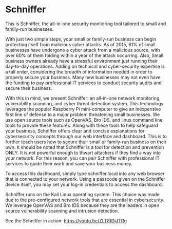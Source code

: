 # Schniffer
This is Schniffer, the all-in-one security monitoring tool tailored to small and family-run businesses.

With just two simple steps, your small or family-run business can begin protecting itself from malicious cyber attacks. As of 2015, 61% of small businesses have undergone a cyber attack from a malicious source, with over 60% of them folding within a year of the attack occurring. Also, Small business owners already have a stressful environment just running their day-to-day operations. Adding on technical and cyber-security expertise is a tall order, considering the breadth of information needed in order to properly secure your business. Many new businesses may not even have the funding to pay professional IT services to conduct security audits and secure their business.

With this in mind, we present Schniffer: an all-in-one network monitoring, vulnerability scanning, and cyber threat detection system. This technology leverages the popular Raspberry Pi mini-computer to give an inexpensive first line of defense to a major problem threatening small businesses. We use open source tools such as OpenVAS, Bro IDS, and linux command line tools to provide these features. Along with these tools to help safeguard your business, Schniffer offers clear and concise explanations for cybersecurity concepts through our web interface and dashboard. This is to further teach users how to secure their small or family-run business on their own. It should be noted that Schniffer is a tool for detection and prevention ONLY. It is not powerful enough to thwart attackers if they find a way into your network. For this reason, you can pair Schniffer with professional IT services to guide their work and save your business money.

To access this dashboard, simply type schniffer.local into any web browser that is connected to your network. Using a passcode given on the Schniffer device itself, you may set your log-in credentials to access the dashboard.

Schniffer runs on the Kali Linux operating system. This choice was made due to the pre-configured network tools that are essential in cybersecurity. We leverage OpenVAS and Bro IDS because they are the leaders in open source vulnerability scanning and intrusion detection. 

See the Schniffer in action:
https://youtu.be/ZLT8tDjJTRg
